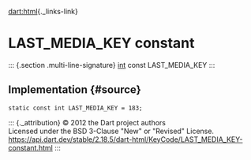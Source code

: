[dart:html](../../dart-html/dart-html-library){._links-link}

LAST\_MEDIA\_KEY constant
=========================

::: {.section .multi-line-signature}
[int](../../dart-core/int-class) const LAST\_MEDIA\_KEY
:::

Implementation {#source}
--------------

``` {.language-dart data-language="dart"}
static const int LAST_MEDIA_KEY = 183;
```

::: {._attribution}
© 2012 the Dart project authors\
Licensed under the BSD 3-Clause \"New\" or \"Revised\" License.\
<https://api.dart.dev/stable/2.18.5/dart-html/KeyCode/LAST_MEDIA_KEY-constant.html>
:::
